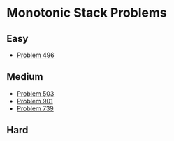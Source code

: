 # Monotonic Stack Problems

## Easy
- [Problem 496](../problems/496_next_greater_element_i/README.md)

## Medium
- [Problem 503](../problems/503_next_greater_element_ii/README.md)
- [Problem 901](../problems/901_online_stock_span/README.md)
- [Problem 739](../problems/739_daily_temperatures/README.md)

## Hard

